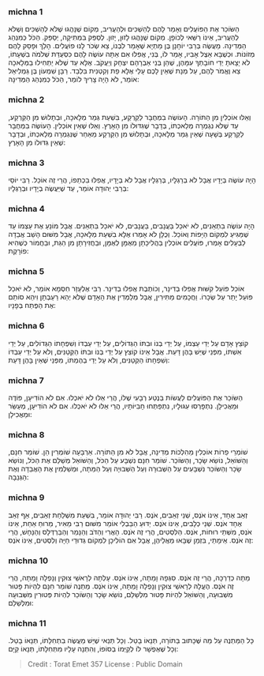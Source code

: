 
### michna 1
הַשּׂוֹכֵר אֶת הַפּוֹעֲלִים וְאָמַר לָהֶם לְהַשְׁכִּים וּלְהַעֲרִיב, מְקוֹם שֶׁנָּהֲגוּ שֶׁלֹּא לְהַשְׁכִּים וְשֶׁלֹּא לְהַעֲרִיב, אֵינוֹ רַשַּׁאי לְכוֹפָן. מְקוֹם שֶׁנָּהֲגוּ לָזוּן, יָזוּן. לְסַפֵּק בִּמְתִיקָה, יְסַפֵּק. הַכֹּל כְּמִנְהַג הַמְּדִינָה. מַעֲשֶׂה בְּרַבִּי יוֹחָנָן בֶּן מַתְיָא שֶׁאָמַר לִבְנוֹ, צֵא שְׂכֹר לָנוּ פוֹעֲלִים. הָלַךְ וּפָסַק לָהֶם מְזוֹנוֹת. וּכְשֶׁבָּא אֵצֶל אָבִיו, אָמַר לוֹ, בְּנִי, אֲפִלּוּ אִם אַתָּה עוֹשֶׂה לָהֶם כִּסְעֻדַּת שְׁלֹמֹה בִשְׁעָתוֹ, לֹא יָצָאתָ יְדֵי חוֹבָתְךָ עִמָּהֶן, שֶׁהֵן בְּנֵי אַבְרָהָם יִצְחָק וְיַעֲקֹב. אֶלָּא עַד שֶׁלֹּא יַתְחִילוּ בַמְּלָאכָה צֵא וֶאֱמֹר לָהֶם, עַל מְנָת שֶׁאֵין לָכֶם עָלַי אֶלָּא פַת וְקִטְנִית בִּלְבַד. רַבָּן שִׁמְעוֹן בֶּן גַּמְלִיאֵל אוֹמֵר, לֹא הָיָה צָרִיךְ לוֹמַר, הַכֹּל כְּמִנְהַג הַמְּדִינָה: 

### michna 2
וְאֵלּוּ אוֹכְלִין מִן הַתּוֹרָה. הָעוֹשֶׂה בִמְחֻבָּר לַקַּרְקַע, בִּשְׁעַת גְּמַר מְלָאכָה, וּבְתָלוּשׁ מִן הַקַּרְקַע, עַד שֶׁלֹּא נִגְמְרָה מְלַאכְתּוֹ, בְּדָבָר שֶׁגִּדּוּלוֹ מִן הָאָרֶץ. וְאֵלּוּ שֶׁאֵין אוֹכְלִין. הָעוֹשֶׂה בִמְחֻבָּר לַקַּרְקַע בְּשָׁעָה שֶׁאֵין גְּמַר מְלָאכָה, וּבְתָלוּשׁ מִן הַקַּרְקַע מֵאַחַר שֶׁנִּגְמְרָה מְלַאכְתּוֹ, וּבְדָבָר שֶׁאֵין גִּדּוּלוֹ מִן הָאָרֶץ: 

### michna 3
הָיָה עוֹשֶׂה בְיָדָיו אֲבָל לֹא בְרַגְלָיו, בְּרַגְלָיו אֲבָל לֹא בְיָדָיו, אֲפִלּוּ בִכְתֵפוֹ, הֲרֵי זֶה אוֹכֵל. רַבִּי יוֹסֵי בְּרַבִּי יְהוּדָה אוֹמֵר, עַד שֶׁיַּעֲשֶׂה בְיָדָיו וּבְרַגְלָיו: 

### michna 4
הָיָה עוֹשֶׂה בִתְאֵנִים, לֹא יֹאכַל בַּעֲנָבִים, בַּעֲנָבִים, לֹא יֹאכַל בִּתְאֵנִים. אֲבָל מוֹנֵעַ אֶת עַצְמוֹ עַד שֶׁמַּגִּיעַ לִמְקוֹם הַיָּפוֹת וְאוֹכֵל. וְכֻלָּן לֹא אָמְרוּ אֶלָּא בִשְׁעַת מְלָאכָה, אֲבָל מִשּׁוּם הָשֵׁב אֲבֵדָה לַבְּעָלִים אָמְרוּ, פּוֹעֲלִים אוֹכְלִין בַּהֲלִיכָתָן מֵאֻמָּן לְאֻמָּן, וּבַחֲזִירָתָן מִן הַגַּת, וּבַחֲמוֹר כְּשֶׁהִיא פוֹרָקֶת: 

### michna 5
אוֹכֵל פּוֹעֵל קִשּׁוּת אֲפִלּוּ בְדִינָר, וְכוֹתֶבֶת אֲפִלּוּ בְדִינָר. רַבִּי אֶלְעָזָר חִסְמָא אוֹמֵר, לֹא יֹאכַל פּוֹעֵל יָתֵר עַל שְׂכָרוֹ. וַחֲכָמִים מַתִּירִין, אֲבָל מְלַמְּדִין אֶת הָאָדָם שֶׁלֹּא יְהֵא רַעַבְתָן וִיהֵא סוֹתֵם אֶת הַפֶּתַח בְּפָנָיו: 

### michna 6
קוֹצֵץ אָדָם עַל יְדֵי עַצְמוֹ, עַל יְדֵי בְנוֹ וּבִתּוֹ הַגְּדוֹלִים, עַל יְדֵי עַבְדּוֹ וְשִׁפְחָתוֹ הַגְּדוֹלִים, עַל יְדֵי אִשְׁתּוֹ, מִפְּנֵי שֶׁיֵּשׁ בָּהֶן דָּעַת. אֲבָל אֵינוֹ קוֹצֵץ עַל יְדֵי בְנוֹ וּבִתּוֹ הַקְּטַנִּים, וְלֹא עַל יְדֵי עַבְדּוֹ וְשִׁפְחָתוֹ הַקְּטַנִּים, וְלֹא עַל יְדֵי בְהֶמְתּוֹ, מִפְּנֵי שֶׁאֵין בָּהֶן דָּעַת: 

### michna 7
הַשּׂוֹכֵר אֶת הַפּוֹעֲלִים לַעֲשׂוֹת בְּנֶטַע רְבָעִי שֶׁלּוֹ, הֲרֵי אֵלּוּ לֹא יֹאכְלוּ. אִם לֹא הוֹדִיעָן, פּוֹדֶה וּמַאֲכִילָן. נִתְפָּרְסוּ עִגּוּלָיו, נִתְפַּתְּחוּ חָבִיּוֹתָיו, הֲרֵי אֵלּוּ לֹא יֹאכְלוּ. אִם לֹא הוֹדִיעָן, מְעַשֵּׂר וּמַאֲכִילָן: 

### michna 8
שׁוֹמְרֵי פֵרוֹת אוֹכְלִין מֵהִלְכוֹת מְדִינָה, אֲבָל לֹא מִן הַתּוֹרָה. אַרְבָּעָה שׁוֹמְרִין הֵן. שׁוֹמֵר חִנָּם, וְהַשּׁוֹאֵל, נוֹשֵׂא שָׂכָר, וְהַשּׂוֹכֵר. שׁוֹמֵר חִנָּם נִשְׁבָּע עַל הַכֹּל, וְהַשּׁוֹאֵל מְשַׁלֵּם אֶת הַכֹּל, וְנוֹשֵׂא שָׂכָר וְהַשּׂוֹכֵר נִשְׁבָּעִים עַל הַשְּׁבוּרָה וְעַל הַשְּׁבוּיָה וְעַל הַמֵּתָה, וּמְשַׁלְּמִין אֶת הָאֲבֵדָה וְאֶת הַגְּנֵבָה: 

### michna 9
זְאֵב אֶחָד, אֵינוֹ אֹנֶס, שְׁנֵי זְאֵבִים, אֹנֶס. רַבִּי יְהוּדָה אוֹמֵר, בִּשְׁעַת מִשְׁלַחַת זְאֵבִים, אַף זְאֵב אֶחָד אֹנֶס. שְׁנֵי כְלָבִים, אֵינוֹ אֹנֶס. יַדּוּעַ הַבַּבְלִי אוֹמֵר מִשּׁוּם רַבִּי מֵאִיר, מֵרוּחַ אַחַת, אֵינוֹ אֹנֶס, מִשְּׁתֵּי רוּחוֹת, אֹנֶס. הַלִּסְטִים, הֲרֵי זֶה אֹנֶס. הָאֲרִי וְהַדֹּב וְהַנָּמֵר וְהַבַּרְדְּלָס וְהַנָּחָשׁ, הֲרֵי זֶה אֹנֶס. אֵימָתַי, בִּזְמַן שֶׁבָּאוּ מֵאֲלֵיהֶן, אֲבָל אִם הוֹלִיכָן לִמְקוֹם גְּדוּדֵי חַיָּה וְלִסְטִים, אֵינוֹ אֹנֶס: 

### michna 10
מֵתָה כְדַרְכָּהּ, הֲרֵי זֶה אֹנֶס. סִגְּפָהּ וָמֵתָה, אֵינוֹ אֹנֶס. עָלְתָה לְרָאשֵׁי צוּקִין וְנָפְלָה וָמֵתָה, הֲרֵי זֶה אֹנֶס. הֶעֱלָהּ לְרָאשֵׁי צוּקִין וְנָפְלָה וָמֵתָה, אֵינוֹ אֹנֶס. מַתְנֶה שׁוֹמֵר חִנָּם לִהְיוֹת פָּטוּר מִשְּׁבוּעָה, וְהַשּׁוֹאֵל לִהְיוֹת פָּטוּר מִלְּשַׁלֵּם, נוֹשֵׂא שָׂכָר וְהַשּׂוֹכֵר לִהְיוֹת פְּטוּרִין מִשְּׁבוּעָה וּמִלְּשַׁלֵּם: 

### michna 11
כָּל הַמַּתְנֶה עַל מַה שֶּׁכָּתוּב בַּתּוֹרָה, תְּנָאוֹ בָטֵל. וְכָל תְּנַאי שֶׁיֵּשׁ מַעֲשֶׂה בִתְחִלָּתוֹ, תְּנָאוֹ בָטֵל. וְכָל שֶׁאֶפְשָׁר לוֹ לְקַיְּמוֹ בְסוֹפוֹ, וְהִתְנָה עָלָיו מִתְּחִלָּתוֹ, תְּנָאוֹ קַיָּם: 

>Credit : Torat Emet 357
>License : Public Domain 
